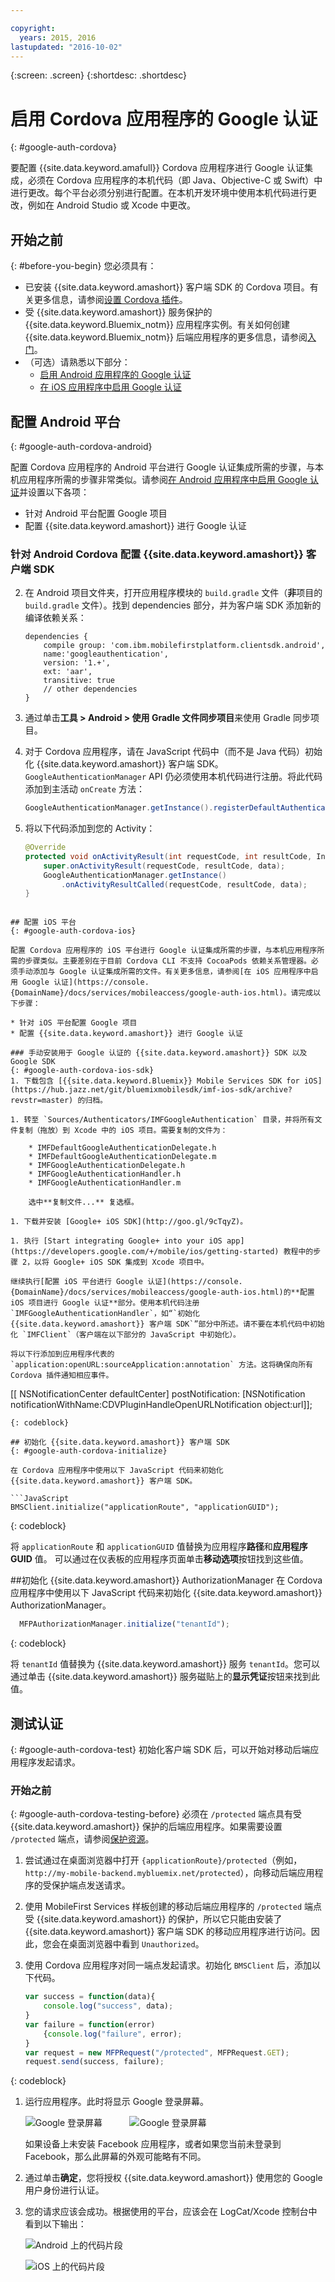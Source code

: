 ```yaml
---

copyright:
  years: 2015, 2016
lastupdated: "2016-10-02"
---
```

{:screen: .screen}
{:shortdesc: .shortdesc}

# 启用 Cordova 应用程序的 Google 认证
{: #google-auth-cordova}


要配置 {{site.data.keyword.amafull}} Cordova 应用程序进行 Google 认证集成，必须在 Cordova 应用程序的本机代码（即 Java、Objective-C 或 Swift）中进行更改。每个平台必须分别进行配置。在本机开发环境中使用本机代码进行更改，例如在 Android Studio 或 Xcode 中更改。

## 开始之前
{: #before-you-begin}
您必须具有：
* 已安装 {{site.data.keyword.amashort}} 客户端 SDK 的 Cordova 项目。有关更多信息，请参阅[设置 Cordova 插件](https://console.{DomainName}/docs/services/mobileaccess/getting-started-cordova.html)。  
* 受 {{site.data.keyword.amashort}} 服务保护的 {{site.data.keyword.Bluemix_notm}} 应用程序实例。有关如何创建 {{site.data.keyword.Bluemix_notm}} 后端应用程序的更多信息，请参阅[入门](index.html)。
* （可选）请熟悉以下部分：
   * [启用 Android 应用程序的 Google 认证](https://console.{DomainName}/docs/services/mobileaccess/google-auth-android.html)
   * [在 iOS 应用程序中启用 Google 认证](https://console.{DomainName}/docs/services/mobileaccess/google-auth-ios.html)


## 配置 Android 平台
{: #google-auth-cordova-android}

配置 Cordova 应用程序的 Android 平台进行 Google 认证集成所需的步骤，与本机应用程序所需的步骤非常类似。请参阅[在 Android 应用程序中启用 Google 认证](https://console.{DomainName}/docs/services/mobileaccess/google-auth-android.html)并设置以下各项：

* 针对 Android 平台配置 Google 项目
* 配置 {{site.data.keyword.amashort}} 进行 Google 认证

### 针对 Android Cordova 配置 {{site.data.keyword.amashort}} 客户端 SDK


2. 在 Android 项目文件夹，打开应用程序模块的 `build.gradle` 文件（**非**项目的 `build.gradle` 文件）。找到 dependencies 部分，并为客户端 SDK 添加新的编译依赖关系：

	```Gradle
	dependencies {
		compile group: 'com.ibm.mobilefirstplatform.clientsdk.android',    
        name:'googleauthentication',
        version: '1.+',
        ext: 'aar',
        transitive: true
    	// other dependencies  
	}
	```

2. 通过单击**工具 > Android > 使用 Gradle 文件同步项目**来使用 Gradle 同步项目。

3. 对于 Cordova 应用程序，请在 JavaScript 代码中（而不是 Java 代码）初始化 {{site.data.keyword.amashort}} 客户端 SDK。`GoogleAuthenticationManager` API 仍必须使用本机代码进行注册。将此代码添加到主活动 `onCreate` 方法： 

	```Java
	GoogleAuthenticationManager.getInstance().registerDefaultAuthenticationListener(this);
	```

1. 将以下代码添加到您的 Activity：
 
 	```Java
	@Override
	protected void onActivityResult(int requestCode, int resultCode, Intent data) {
		super.onActivityResult(requestCode, resultCode, data);
		GoogleAuthenticationManager.getInstance()
			.onActivityResultCalled(requestCode, resultCode, data);
	}
```

## 配置 iOS 平台
{: #google-auth-cordova-ios}

配置 Cordova 应用程序的 iOS 平台进行 Google 认证集成所需的步骤，与本机应用程序所需的步骤类似。主要差别在于目前 Cordova CLI 不支持 CocoaPods 依赖关系管理器。必须手动添加与 Google 认证集成所需的文件。有关更多信息，请参阅[在 iOS 应用程序中启用 Google 认证](https://console.{DomainName}/docs/services/mobileaccess/google-auth-ios.html)。请完成以下步骤：

* 针对 iOS 平台配置 Google 项目
* 配置 {{site.data.keyword.amashort}} 进行 Google 认证

### 手动安装用于 Google 认证的 {{site.data.keyword.amashort}} SDK 以及 Google SDK
{: #google-auth-cordova-ios-sdk}
1. 下载包含 [{{site.data.keyword.Bluemix}} Mobile Services SDK for iOS](https://hub.jazz.net/git/bluemixmobilesdk/imf-ios-sdk/archive?revstr=master) 的归档。

1. 转至 `Sources/Authenticators/IMFGoogleAuthentication` 目录，并将所有文件复制（拖放）到 Xcode 中的 iOS 项目。需要复制的文件为：

	* IMFDefaultGoogleAuthenticationDelegate.h
	* IMFDefaultGoogleAuthenticationDelegate.m
	* IMFGoogleAuthenticationDelegate.h
	* IMFGoogleAuthenticationHandler.h
	* IMFGoogleAuthenticationHandler.m

	选中**复制文件...** 复选框。

1. 下载并安装 [Google+ iOS SDK](http://goo.gl/9cTqyZ)。

1. 执行 [Start integrating Google+ into your iOS app](https://developers.google.com/+/mobile/ios/getting-started) 教程中的步骤 2，以将 Google+ iOS SDK 集成到 Xcode 项目中。

继续执行[配置 iOS 平台进行 Google 认证](https://console.{DomainName}/docs/services/mobileaccess/google-auth-ios.html)的**配置 iOS 项目进行 Google 认证**部分。使用本机代码注册 `IMFGoogleAuthenticationHandler`，如“`初始化 {{site.data.keyword.amashort}} 客户端 SDK`”部分中所述。请不要在本机代码中初始化 `IMFClient`（客户端在以下部分的 JavaScript 中初始化）。

将以下行添加到应用程序代表的 `application:openURL:sourceApplication:annotation` 方法。这将确保向所有 Cordova 插件通知相应事件。

```
[[ NSNotificationCenter defaultCenter] postNotification:
		[NSNotification notificationWithName:CDVPluginHandleOpenURLNotification object:url]];
```
{: codeblock}

## 初始化 {{site.data.keyword.amashort}} 客户端 SDK
{: #google-auth-cordova-initialize}

在 Cordova 应用程序中使用以下 JavaScript 代码来初始化 {{site.data.keyword.amashort}} 客户端 SDK。

```JavaScript
BMSClient.initialize("applicationRoute", "applicationGUID");
```
{: codeblock}

将 `applicationRoute` 和 `applicationGUID` 值替换为应用程序**路径**和**应用程序 GUID** 值。
可以通过在仪表板的应用程序页面单击**移动选项**按钮找到这些值。
	



##初始化 {{site.data.keyword.amashort}} AuthorizationManager
在 Cordova 应用程序中使用以下 JavaScript 代码来初始化 {{site.data.keyword.amashort}} AuthorizationManager。

```JavaScript
  MFPAuthorizationManager.initialize("tenantId");
  ```
{: codeblock}

将 `tenantId` 值替换为 {{site.data.keyword.amashort}} 服务 `tenantId`。您可以通过单击 {{site.data.keyword.amashort}} 服务磁贴上的**显示凭证**按钮来找到此值。





## 测试认证
{: #google-auth-cordova-test}
初始化客户端 SDK 后，可以开始对移动后端应用程序发起请求。

### 开始之前
{: #google-auth-cordova-testing-before}
必须在 `/protected` 端点具有受 {{site.data.keyword.amashort}} 保护的后端应用程序。如果需要设置 `/protected` 端点，请参阅[保护资源](https://console.{DomainName}/docs/services/mobileaccess/protecting-resources.html)。


1. 尝试通过在桌面浏览器中打开 `{applicationRoute}/protected`（例如，`http://my-mobile-backend.mybluemix.net/protected`），向移动后端应用程序的受保护端点发送请求。

1. 使用 MobileFirst Services 样板创建的移动后端应用程序的 `/protected` 端点受 {{site.data.keyword.amashort}} 的保护，所以它只能由安装了 {{site.data.keyword.amashort}} 客户端 SDK 的移动应用程序进行访问。因此，您会在桌面浏览器中看到 `Unauthorized`。

1. 使用 Cordova 应用程序对同一端点发起请求。初始化 `BMSClient` 后，添加以下代码。

	```JavaScript
	var success = function(data){
    	console.log("success", data);
    }
	var failure = function(error)
    	{console.log("failure", error);
    }
	var request = new MFPRequest("/protected", MFPRequest.GET);
	request.send(success, failure);
	```
{: codeblock}

1. 运行应用程序。此时将显示 Google 登录屏幕。

	![Google 登录屏幕](images/android-google-login.png) &nbsp;&nbsp;&nbsp;&nbsp;&nbsp;&nbsp;&nbsp;&nbsp;&nbsp;	![Google 登录屏幕](images/ios-google-login.png)
	
	如果设备上未安装 Facebook 应用程序，或者如果您当前未登录到 Facebook，那么此屏幕的外观可能略有不同。
1. 通过单击**确定**，您将授权 {{site.data.keyword.amashort}} 使用您的 Google 用户身份进行认证。

1. 您的请求应该会成功。根据使用的平台，应该会在 LogCat/Xcode 控制台中看到以下输出：

	![Android 上的代码片段](images/android-google-login-success.png)

	![iOS 上的代码片段](images/ios-google-login-success.png)
